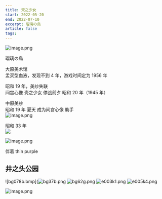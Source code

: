 ```yaml
---
title: 壳之少女
start: 2022-05-20
end: 2022-07-10
excerpt: 瑠璃の鳥
article: false
tags: 
---
```


![image.png](https://oss.naglfar28.com/naglfar28/202405251235223.png)

瑠璃の鳥

大原美术馆  
孟买型血液，发现不到 4 年，游戏时间定为 1956 年

昭和 19 年，美纱失联  
间宫心像 壳之少女 停战前夕 昭和 20 年（1945 年）

中原美纱  
昭和 19 年 夏天 成为间宫心像 助手  
![image.png](https://naglfar28.oss-ap-southeast-1.aliyuncs.com/naglfar28/20230105183044.png)

昭和 33 年  
![](https://naglfar28.oss-ap-southeast-1.aliyuncs.com/naglfar28/20230105182850.png)

![image.png](https://oss.naglfar28.com/naglfar28/202405251239663.png)

伴着 thin purple

## 井之头公园
![bg078b.bmp](![bg37b.png](https://oss.naglfar28.com/naglfar28/202405251253048.png)
![bg62g.png](https://oss.naglfar28.com/naglfar28/202405251253289.png)
![e003k1.png](https://oss.naglfar28.com/naglfar28/202405251253845.png)
![e005k4.png](https://oss.naglfar28.com/naglfar28/202405251254758.png)





![image.png](https://oss.naglfar28.com/naglfar28/202405251242031.png)
